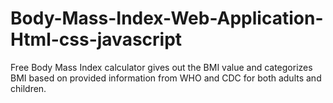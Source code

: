 # Body-Mass-Index-Web-Application-Html-css-javascript
Free Body Mass Index calculator gives out the BMI value and categorizes BMI based on provided information from WHO and CDC for both adults and children.
